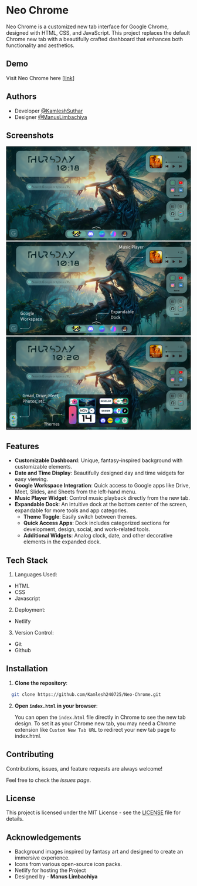 
# Neo Chrome

Neo Chrome is a customized new tab interface for Google Chrome, designed with HTML, CSS, and JavaScript. This project replaces the default Chrome new tab with a beautifully crafted dashboard that enhances both functionality and aesthetics.

## Demo

Visit Neo Chrome here [[link](https://neochrome.netlify.app/)]


## Authors

- Developer [@KamleshSuthar](https://www.github.com/Kamlesh240725)
- Designer [@ManusLimbachiya](https://www.github.com/TheHoarder31)


## Screenshots

![App Screenshot](https://github.com/Kamlesh240725/Neo-Chrome/blob/main/New-Chrome%20Assets/readme/Screenshot_1.png)
![App Screenshot](https://github.com/Kamlesh240725/Neo-Chrome/blob/main/New-Chrome%20Assets/readme/Screenshot_2.png)
![App Screenshot](https://github.com/Kamlesh240725/Neo-Chrome/blob/main/New-Chrome%20Assets/readme/Screenshot_3.png)


## Features

- **Customizable Dashboard**: Unique, fantasy-inspired background with customizable elements.
- **Date and Time Display**: Beautifully designed day and time widgets for easy viewing.
- **Google Workspace Integration**: Quick access to Google apps like Drive, Meet, Slides, and Sheets from the left-hand menu.
- **Music Player Widget**: Control music playback directly from the new tab.
- **Expandable Dock**: An intuitive dock at the bottom center of the screen, expandable for more tools and app categories.
    - **Theme Toggle**: Easily switch between themes.
    - **Quick Access Apps**: Dock includes categorized sections for     development, design, social, and work-related tools.
    - **Additional Widgets**: Analog clock, date, and other        decorative  elements in the expanded dock.

## Tech Stack

1. Languages Used: 
- HTML
- CSS
- Javascript
2. Deployment: 
- Netlify
3. Version Control: 
- Git
- Github

## Installation

1. **Clone the repository**:

```bash
  git clone https://github.com/Kamlesh240725/Neo-Chrome.git
```
2. **Open `index.html` in your browser**:

    You can open the `index.html` file directly in Chrome to see the new tab design.
    To set it as your Chrome new tab, you may need a Chrome extension like `Custom New Tab URL` to redirect your new tab page to index.html.   
## Contributing

Contributions, issues, and feature requests are always welcome!

 Feel free to check the *issues page*.
## License

This project is licensed under the MIT License - see the [LICENSE](https://choosealicense.com/licenses/mit/)
 file for details.

## Acknowledgements

 - Background images inspired by fantasy art and designed to create an immersive experience.
 - Icons from various open-source icon packs.
 - Netlify for hosting the Project
 - Designed by - **Manus Limbachiya**

